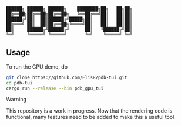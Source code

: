 ```
██████╗ ██████╗ ██████╗    ████████╗██╗   ██╗██╗
██╔══██╗██╔══██╗██╔══██╗   ╚══██╔══╝██║   ██║██║
██████╔╝██║  ██║██████╔╝█████╗██║   ██║   ██║██║
██╔═══╝ ██║  ██║██╔══██╗╚════╝██║   ██║   ██║██║
██║     ██████╔╝██████╔╝      ██║   ╚██████╔╝██║
╚═╝     ╚═════╝ ╚═════╝       ╚═╝    ╚═════╝ ╚═╝
```

## Usage

To run the GPU demo, do

```bash
git clone https://github.com/ElisR/pdb-tui.git
cd pdb-tui
cargo run --release --bin pdb_gpu_tui
```

> [!WARNING]
>
> This repository is a work in progress.
> Now that the rendering code is functional, many features need to be added to make this a useful tool.
